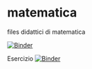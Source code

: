 # matematica
files didattici di matematica

[![Binder](https://mybinder.org/badge_logo.svg)](https://mybinder.org/v2/gh/didattica-mate2020/matematica/HEAD)

Esercizio [![Binder](https://mybinder.org/badge_logo.svg)](https://mybinder.org/v2/gh/didattica-mate2020/matematica/HEAD?labpath=voila%2Frender%2Fgrafici%2Ffunzioni_goniometriche.ipynb)
